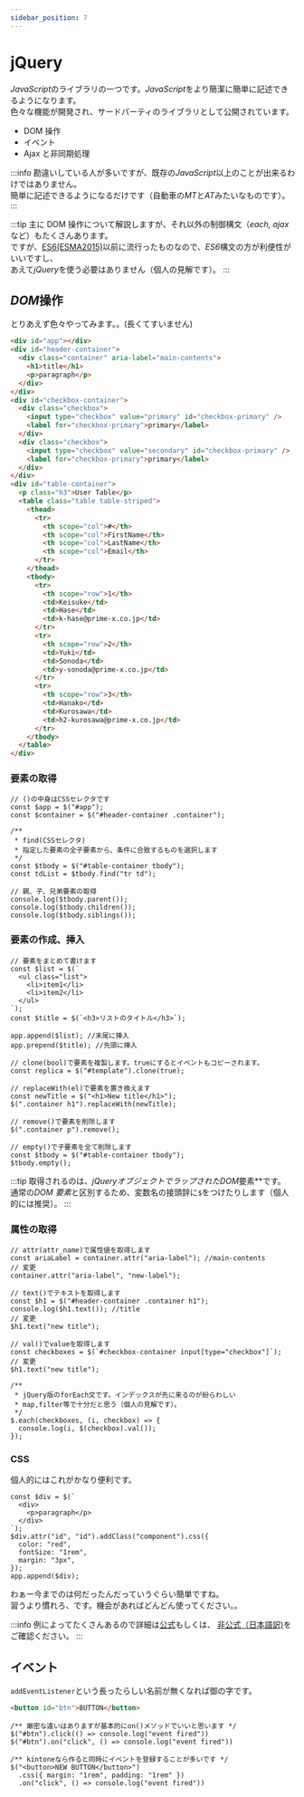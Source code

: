 ```yaml
---
sidebar_position: 7
---
```


# jQuery

*JavaScript*のライブラリの一つです。*JavaScript*をより簡潔に簡単に記述できるようになります。  
色々な機能が開発され、サードパーティのライブラリとして公開されています。

- DOM 操作
- イベント
- Ajax と非同期処理

:::info
勘違いしている人が多いですが、既存の*JavaScript*以上のことが出来るわけではありません。  
簡単に記述できるようになるだけです（自動車の*MT*と*AT*みたいなものです）。
:::

:::tip
主に DOM 操作について解説しますが、それ以外の制御構文（*each, ajax*など）もたくさんあります。  
ですが、[ES6(ESMA2015)](https://www.w3schools.com/js/js_es6.asp)以前に流行ったものなので、*ES6*構文の方が利便性がいいですし、  
あえて*jQuery*を使う必要はありません（個人の見解です）。
:::

## *DOM*操作

とりあえず色々やってみます。。(長くてすいません)

```html title="index.html"
<div id="app"></div>
<div id="header-container">
  <div class="container" aria-label="main-contents">
    <h1>title</h1>
    <p>paragraph</p>
  </div>
</div>
<div id="checkbox-container">
  <div class="checkbox">
    <input type="checkbox" value="primary" id="checkbox-primary" />
    <label for="checkbox-primary">primary</label>
  </div>
  <div class="checkbox">
    <input type="checkbox" value="secondary" id="checkbox-primary" />
    <label for="checkbox-primary">primary</label>
  </div>
</div>
<div id="table-container">
  <p class="h3">User Table</p>
  <table class="table table-striped">
    <thead>
      <tr>
        <th scope="col">#</th>
        <th scope="col">FirstName</th>
        <th scope="col">LastName</th>
        <th scope="col">Email</th>
      </tr>
    </thead>
    <tbody>
      <tr>
        <th scope="row">1</th>
        <td>Keisuke</td>
        <td>Hase</td>
        <td>k-hase@prime-x.co.jp</td>
      </tr>
      <tr>
        <th scope="row">2</th>
        <td>Yuki</td>
        <td>Sonoda</td>
        <td>y-sonoda@prime-x.co.jp</td>
      </tr>
      <tr>
        <th scope="row">3</th>
        <td>Hanako</td>
        <td>Kurosawa</td>
        <td>h2-kurosawa@prime-x.co.jp</td>
      </tr>
    </tbody>
  </table>
</div>
```

### 要素の取得

```tsx title="jQuery"
// ()の中身はCSSセレクタです
const $app = $("#app");
const $container = $("#header-container .container");

/**
 * find(CSSセレクタ)
 * 指定した要素の全子要素から、条件に合致するものを選択します
 */
const $tbody = $("#table-container tbody");
const tdList = $tbody.find("tr td");

// 親、子、兄弟要素の取得
console.log($tbody.parent());
console.log($tbody.children());
console.log($tbody.siblings());
```

### 要素の作成、挿入

```tsx title="jQuery"
// 要素をまとめて書けます
const $list = $(`
  <ul class="list">
    <li>item1</li>
    <li>item2</li>
  </ul>
`);
const $title = $(`<h3>リストのタイトル</h3>`);

app.append($list); //末尾に挿入
app.prepend($title); //先頭に挿入

// clone(bool)で要素を複製します。trueにするとイベントもコピーされます。
const replica = $("#template").clone(true);

// replaceWith(el)で要素を置き換えます
const newTitle = $("<h1>New title</h1>");
$(".container h1").replaceWith(newTitle);

// remove()で要素を削除します
$(".container p").remove();

// empty()で子要素を全て削除します
const $tbody = $("#table-container tbody");
$tbody.empty();
```

:::tip
取得されるのは、***jQuery*オブジェクトでラップされた*DOM*要素**です。  
通常の*DOM 要素*と区別するため、変数名の接頭辞に`$`をつけたりします（個人的には推奨）。
:::

### 属性の取得

```tsx title="jQuery"
// attr(attr_name)で属性値を取得します
const ariaLabel = container.attr("aria-label"); //main-contents
// 変更
container.attr("aria-label", "new-label");

// text()でテキストを取得します
const $h1 = $("#header-container .container h1");
console.log($h1.text()); //title
// 変更
$h1.text("new title");

// val()でvalueを取得します
const checkboxes = $(`#checkbox-container input[type="checkbox"]`);
// 変更
$h1.text("new title");

/**
 * jQuery版のforEach文です。インデックスが先に来るのが紛らわしい
 * map,filter等で十分だと思う（個人の見解です）。
 */
$.each(checkboxes, (i, checkbox) => {
  console.log(i, $(checkbox).val());
});
```

### CSS

個人的にはこれがかなり便利です。

```tsx title="jQuery"
const $div = $(`
  <div>
    <p>paragraph</p>
  </div>
`);
$div.attr("id", "id").addClass("component").css({
  color: "red",
  fontSize: "1rem",
  margin: "3px",
});
app.append($div);
```

わぁー今までのは何だったんだっていうぐらい簡単ですね。  
習うより慣れろ、です。機会があればどんどん使ってください。。

:::info
例によってたくさんあるので詳細は[公式](https://api.jquery.com/category/callbacks-object/)もしくは、
[非公式（日本語訳)](http://semooh.jp/jquery/)をご確認ください。
:::

## イベント

`addEventListener`という長ったらしい名前が無くなれば御の字です。

```html title="index.html"
<button id="btn">BUTTON</button>
```

```tsx
/** 厳密な違いはありますが基本的にon()メソッドでいいと思います */
$("#btn").click(() => console.log("event fired"))
$("#btn").on("click", () => console.log("event fired"))

/** kintoneなら作ると同時にイベントを登録することが多いです */
$("<button>NEW BUTTON</button>")
  .css({ margin: "1rem", padding: "1rem" })
  .on("click", () => console.log("event fired"))
```